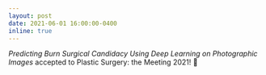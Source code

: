 ```yaml
---
layout: post
date: 2021-06-01 16:00:00-0400
inline: true
---
```


_Predicting Burn Surgical Candidacy Using Deep Learning on Photographic Images_ accepted to Plastic Surgery: the Meeting 2021! :rotating_light: 



